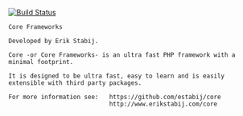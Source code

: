 [![Build Status](https://travis-ci.org/estabij/core.svg?branch=master)](https://travis-ci.org/estabij/core)

    Core Frameworks
    
    Developed by Erik Stabij.
    
    Core -or Core Frameworks- is an ultra fast PHP framework with a minimal footprint.

    It is designed to be ultra fast, easy to learn and is easily extensible with third party packages.

    For more information see:   https://github.com/estabij/core
                                http://www.erikstabij.com/core
